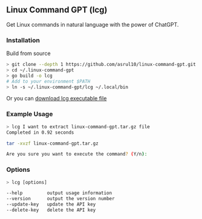 ## Linux Command GPT (lcg)
Get Linux commands in natural language with the power of ChatGPT.

### Installation
Build from source
```bash
> git clone --depth 1 https://github.com/asrul10/linux-command-gpt.git ~/.linux-command-gpt
> cd ~/.linux-command-gpt
> go build -o lcg
# Add to your environment $PATH
> ln -s ~/.linux-command-gpt/lcg ~/.local/bin
```

Or you can [download lcg executable file](https://github.com/asrul10/linux-command-gpt/releases)

### Example Usage

```bash
> lcg I want to extract linux-command-gpt.tar.gz file
Completed in 0.92 seconds

tar -xvzf linux-command-gpt.tar.gz 

Are you sure you want to execute the command? (Y/n):
```

### Options
```bash
> lcg [options]

--help         output usage information
--version      output the version number
--update-key   update the API key
--delete-key   delete the API key
```
